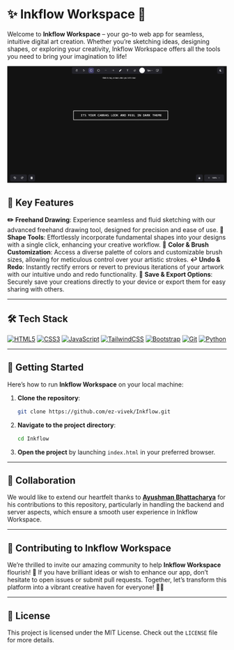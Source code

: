 # ✨ Inkflow Workspace 🎨

Welcome to **Inkflow Workspace** – your go-to web app for seamless, intuitive digital art creation. Whether you’re sketching ideas, designing shapes, or exploring your creativity, Inkflow Workspace offers all the tools you need to bring your imagination to life!


<img src="Images/dark-theme-preview.png">


## 🌟 Key Features

 **✏️** **Freehand Drawing**: Experience seamless and fluid sketching with our advanced freehand drawing tool, designed for precision and ease of use.
 **🔷** **Shape Tools**: Effortlessly incorporate fundamental shapes into your designs with a single click, enhancing your creative workflow.
 **🎨** **Color & Brush Customization**: Access a diverse palette of colors and customizable brush sizes, allowing for meticulous control over your artistic strokes.
 **↩️** **Undo & Redo**: Instantly rectify errors or revert to previous iterations of your artwork with our intuitive undo and redo functionality.
 **💾** **Save & Export Options**: Securely save your creations directly to your device or export them for easy sharing with others.

---

## 🛠️ Tech Stack

<p>
<a href="https://developer.mozilla.org/en-US/docs/Glossary/HTML5" target="_blank" rel="noreferrer"><img src="https://raw.githubusercontent.com/danielcranney/readme-generator/main/public/icons/skills/html5-colored.svg" width="36" height="36" alt="HTML5" /></a>
<a href="https://www.w3.org/TR/CSS/#css" target="_blank" rel="noreferrer"><img src="https://raw.githubusercontent.com/danielcranney/readme-generator/main/public/icons/skills/css3-colored.svg" width="36" height="36" alt="CSS3" /></a>
<a href="https://developer.mozilla.org/en-US/docs/Web/JavaScript" target="_blank" rel="noreferrer"><img src="https://raw.githubusercontent.com/danielcranney/readme-generator/main/public/icons/skills/javascript-colored.svg" width="36" height="36" alt="JavaScript" /></a>
<a href="https://tailwindcss.com/" target="_blank" rel="noreferrer"><img src="https://raw.githubusercontent.com/danielcranney/readme-generator/main/public/icons/skills/tailwindcss-colored.svg" width="36" height="36" alt="TailwindCSS" /></a>
<a href="https://getbootstrap.com/" target="_blank" rel="noreferrer"><img src="https://raw.githubusercontent.com/danielcranney/readme-generator/main/public/icons/skills/bootstrap-colored.svg" width="36" height="36" alt="Bootstrap" /></a>
<a href="https://git-scm.com/" target="_blank" rel="noreferrer"><img src="https://raw.githubusercontent.com/danielcranney/readme-generator/main/public/icons/skills/git-colored.svg" width="36" height="36" alt="Git" /></a>
<a href="https://www.python.org/" target="_blank" rel="noreferrer"><img src="https://raw.githubusercontent.com/danielcranney/readme-generator/main/public/icons/skills/python-colored.svg" width="36" height="36" alt="Python" /></a>
</p>

---

## 🚀 Getting Started

Here’s how to run **Inkflow Workspace** on your local machine:

1. **Clone the repository**:
   ```bash
   git clone https://github.com/ez-vivek/Inkflow.git
   ```

2. **Navigate to the project directory**:
   ```bash
   cd Inkflow
   ```

3. **Open the project** by launching `index.html` in your preferred browser.

---

## 🤝 Collaboration

We would like to extend our heartfelt thanks to <a href="https://github.com/Circuit-Overtime" target="_blank"><b>Ayushman Bhattacharya</b></a> for his contributions to this repository, particularly in handling the backend and server aspects, which ensure a smooth user experience in Inkflow Workspace.

---

## 🌟 Contributing to Inkflow Workspace

We’re thrilled to invite our amazing community to help **Inkflow Workspace** flourish! 🌱 If you have brilliant ideas or wish to enhance our app, don’t hesitate to open issues or submit pull requests. Together, let’s transform this platform into a vibrant creative haven for everyone! 🎨✨

---

## 📜 License

This project is licensed under the MIT License. Check out the `LICENSE` file for more details.
